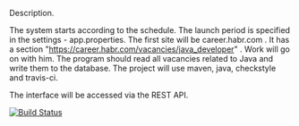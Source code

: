 Description.

The system starts according to the schedule. The launch period is specified in the settings - app.properties.
The first site will be career.habr.com . It has a section "https://career.habr.com/vacancies/java_developer" . 
Work will go on with him. The program should read all vacancies related to Java and write them to the database.
The project will use maven, java, checkstyle and travis-ci.

The interface will be accessed via the REST API.

[![Build Status](https://app.travis-ci.com/Romanmanco/job4j_grabber.svg?branch=master)](https://app.travis-ci.com/Romanmanco/job4j_grabber)
